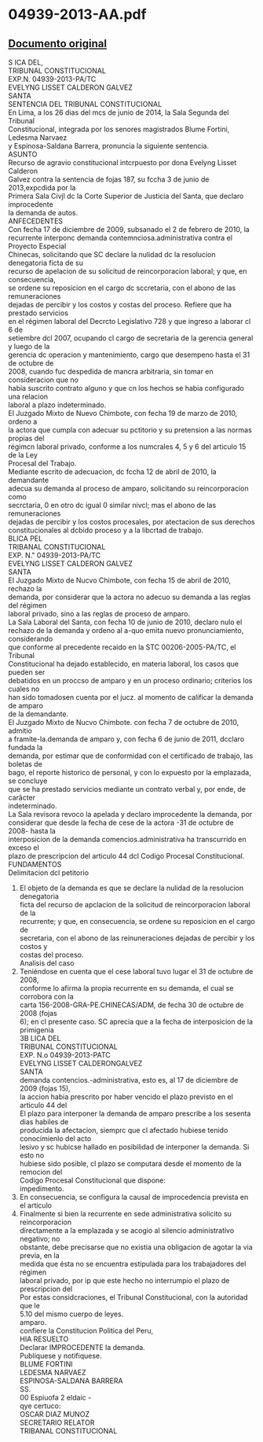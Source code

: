 
04939-2013-AA.pdf
=================
  
[Documento original](https://tc.gob.pe/jurisprudencia/2015/04939-2013-AA.pdf)  
---  
S ICA DEL,  
TRIBUNAL CONSTITUCIONAL  
EXP.N. 04939-2013-PA/TC  
EVELYNG LISSET CALDERON GALVEZ  
SANTA  
SENTENCIA DEL TRIBUNAL CONSTITUCIONAL  
En Lima, a los 26 dias del mcs de junio de 2014, la Sala Segunda del Tribunal  
Constitucional, integrada por los senores magistrados Blume Fortini, Ledesma Narvaez  
y Espinosa-Saldana Barrera, pronuncia la siguiente sentencia.  
ASUNTO  
Recurso de agravio constitucional intcrpuesto por dona Evelyng Lisset Calderon  
Galvez contra la sentencia de fojas 187, su fccha 3 de junio de 2013,expcdida por la  
Primera Sala Civjl dc la Corte Superior de Justicia del Santa, que declaro improcedente  
la demanda de autos.  
ANFECEDENTES  
Con fecha 17 de diciembre de 2009, subsanado el 2 de febrero de 2010, la  
recurrente interponc demanda contemnciosa.administrativa contra el Proyecto Especial  
Chinecas, solicitando que SC declare la nulidad dc la resolucion denegatoria ficta de su  
recurso de apelacion de su solicitud de reincorporacion laboral; y que, en consecuencia,  
se ordene su reposicion en el cargo dc sccretaria, con el abono de las remuneraciones  
dejadas de percibir y los costos y costas del proceso. Refiere que ha prestado servicios  
en el régimen laboral del Decrcto Legislativo 728 y que ingreso a laborar cl 6 de  
setiembre dcl 2007, ocupando cl cargo de secretaria de la gerencia general y luego de la  
gerencia dc operacion y mantenimiento, cargo que desempeno hasta el 31 de octubre de  
2008, cuando fuc despedida de mancra arbitraria, sin tomar en consideracion que no  
habia suscrito contrato alguno y que cn los hechos se habia configurado una relacion  
laboral a plazo indeterminado.  
El Juzgado Mixto de Nuevo Chimbote, con fecha 19 de marzo de 2010, ordeno a  
la actora que cumpla con adecuar su pctitorio y su pretension a las normas propias del  
régimcn laboral privado, conforme a los numcrales 4, 5 y 6 del articulo 15 de la Ley  
Procesal del Trabajo.  
Mediante escrito de adecuacion, dc fccha 12 de abril de 2010, la demandante  
adecua su demanda al proceso de amparo, solicitando su reincorporacion como  
secrctaria, 0 en otro dc igual 0 similar nivcl; mas el abono de las remuneraciones  
dejadas de percibir y los costos procesales, por atectacion de sus derechos  
constitucionales al dcbido proceso y a la libcrtad de trabajo.  
BLICA PEL  
TRIBANAL CONSTITUCIONAL  
EXP. N." 04939-2013-PA/TC  
EVELYNG LISSET CALDERON GALVEZ  
SANTA  
El Juzgado Mixto de Nucvo Chimbote, con fecha 15 de abril de 2010, rechazo la  
demanda, por considerar que la actora no adecuo su demanda a las reglas del régimen  
laboral privado, sino a las reglas de proceso de amparo.  
La Sala Laboral del Santa, con fecha 10 de junio de 2010, declaro nulo el  
rechazo de la demanda y ordeno al a-quo emita nuevo pronunciamiento, considerando  
que conforme al precedente recaido en la STC 00206-2005-PA/TC, el Tribunal  
Constitucional ha dejado establecido, en materia laboral, los casos que pueden ser  
debatidos en un proccso de amparo y en un proceso ordinario; criterios los cuales no  
han sido tomadosen cuenta por el jucz. al momento de calificar la demanda de amparo  
de la demandante.  
El Juzgado Mixto de Nucvo Chimbote. con fecha 7 de octubre de 2010, admitio  
a framite-la.demanda de amparo y, con fecha 6 de junio de 2011, dcclaro fundada la  
demanda, por estimar que de conformidad con el certificado de trabajo, las boletas de  
bago, el reporte historico de personal, y con lo expuesto por la emplazada, se concluye  
que se ha prestado servicios mediante un contrato verbal y, por ende, de carâcter  
indeterminado.  
La Sala revisora revoco la apelada y declaro improcedente la demanda, por  
considerar que desde la fecha de cese de la actora -31 de octubre de 2008- hasta la  
interposicion de la demanda comencios.administrativa ha transcurrido en exceso el  
plazo de prescripcion del articulo 44 dcl Codigo Procesal Constitucional.  
FUNDAMENTOS  
Delimitacion dcl petitorio  
1. El objeto de la demanda es que se declare la nulidad de la resolucion denegatoria  
ficta del recurso de apclacion de la solicitud de reincorporacion laboral de la  
recurrente; y que, en consecuencia, se ordene su reposicion en el cargo de  
secretaria, con el abono de las reinuneraciones dejadas de percibir y los costos y  
costas del proceso.  
Analisis del caso  
2. Teniéndose en cuenta que el cese laboral tuvo lugar el 31 de octubre de 2008,  
conforme lo afirma la propia recurrente en su demanda, el cual se corrobora con la  
carta 156-2008-GRA-PE.CHINECAS/ADM, de fecha 30 de octubre de 2008 (fojas  
6); en cl presente caso. SC aprecia que a la fecha de interposicion de la primigenia  
3B LICA DEL  
TRIBUNAL CONSTITUCIONAL  
EXP. N.o 04939-2013-PATC  
EVELYNG LISSET CALDERONGALVEZ  
SANTA  
demanda contencios.-administrativa, esto es, al 17 de diciembre de 2009 (fojas 15),  
la accion habia prescrito por haber vencido el plazo previsto en el articulo 44 del  
El plazo para interponer la demanda de amparo prescribe a los sesenta dias habiles de  
producida la afectacion, siemprc que cl afectado hubiese tenido conocimienlo del acto  
lesivo y sc hubicse hallado en posibilidad de interponer la demanda. Si esto no  
hubiese sido posible, cl plazo se computara desde el momento de la remocion del  
Codigo Procesal Constitucional que dispone:  
impedimento.  
3. En consecuencia, se configura la causal de improcedencia prevista en el articulo  
4. Finalmente si bien la recurrente en sede administrativa solicito su reincorporacion  
directamente a la emplazada y se acogio al silencio administrativo negativo; no  
obstante, debe precisarse que no existia una obligacion de agotar la via previa, en la  
medida que ésta no se encuentra estipulada para los trabajadores del régimen  
laboral privado, por ip que este hecho no interrumpio el plazo de prescripcion del  
Por estas considcraciones, el Tribunal Constitucional, con la autoridad que le  
5.10 del mismo cuerpo de leyes.  
amparo.  
confiere la Constitucion Politica del Peru,  
HIA RESUELTO  
Declarar IMPROCEDENTE la demanda.  
Publiquese y notifiquese.  
BLUME FORTINI  
LEDESMA NARVAEZ  
ESPINOSA-SALDANA BARRERA  
SS.  
00 Espiuofa 2 eldaic -  
 qye certuco:  
OSCAR DIAZ MUNOZ  
SECRETARIO RELATOR  
TRIBANAL CONSTITUCIONAL